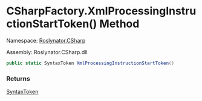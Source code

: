 # CSharpFactory\.XmlProcessingInstructionStartToken\(\) Method

Namespace: [Roslynator.CSharp](../../README.md)

Assembly: Roslynator\.CSharp\.dll

```csharp
public static SyntaxToken XmlProcessingInstructionStartToken()
```

### Returns

[SyntaxToken](https://docs.microsoft.com/en-us/dotnet/api/microsoft.codeanalysis.syntaxtoken)


